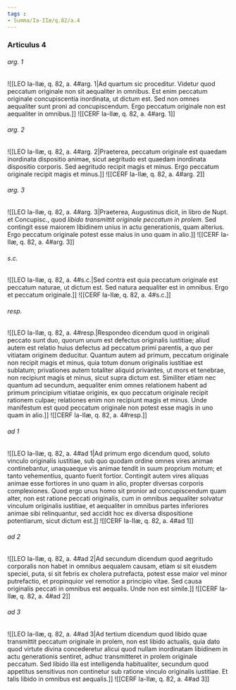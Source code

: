 ```yaml
---
tags : 
- Summa/Ia-IIæ/q.82/a.4
---
```


### Articulus 4

###### arg. 1
![[LEO Ia-IIæ, q. 82, a. 4#arg. 1|Ad quartum sic proceditur. Videtur quod peccatum originale non sit aequaliter in omnibus. Est enim peccatum originale concupiscentia inordinata, ut dictum est. Sed non omnes aequaliter sunt proni ad concupiscendum. Ergo peccatum originale non est aequaliter in omnibus.]]
![[CERF Ia-IIæ, q. 82, a. 4#arg. 1]]

###### arg. 2
![[LEO Ia-IIæ, q. 82, a. 4#arg. 2|Praeterea, peccatum originale est quaedam inordinata dispositio animae, sicut aegritudo est quaedam inordinata dispositio corporis. Sed aegritudo recipit magis et minus. Ergo peccatum originale recipit magis et minus.]]
![[CERF Ia-IIæ, q. 82, a. 4#arg. 2]]

###### arg. 3
![[LEO Ia-IIæ, q. 82, a. 4#arg. 3|Praeterea, Augustinus dicit, in libro de Nupt. et Concupisc., quod *libido transmittit originale peccatum in prolem*. Sed contingit esse maiorem libidinem unius in actu generationis, quam alterius. Ergo peccatum originale potest esse maius in uno quam in alio.]]
![[CERF Ia-IIæ, q. 82, a. 4#arg. 3]]

###### s.c.
![[LEO Ia-IIæ, q. 82, a. 4#s.c.|Sed contra est quia peccatum originale est peccatum naturae, ut dictum est. Sed natura aequaliter est in omnibus. Ergo et peccatum originale.]]
![[CERF Ia-IIæ, q. 82, a. 4#s.c.]]

###### resp.
![[LEO Ia-IIæ, q. 82, a. 4#resp.|Respondeo dicendum quod in originali peccato sunt duo, quorum unum est defectus originalis iustitiae; aliud autem est relatio huius defectus ad peccatum primi parentis, a quo per vitiatam originem deducitur. Quantum autem ad primum, peccatum originale non recipit magis et minus, quia totum donum originalis iustitiae est sublatum; privationes autem totaliter aliquid privantes, ut mors et tenebrae, non recipiunt magis et minus, sicut supra dictum est. Similiter etiam nec quantum ad secundum, aequaliter enim omnes relationem habent ad primum principium vitiatae originis, ex quo peccatum originale recipit rationem culpae; relationes enim non recipiunt magis et minus. Unde manifestum est quod peccatum originale non potest esse magis in uno quam in alio.]]
![[CERF Ia-IIæ, q. 82, a. 4#resp.]]

###### ad 1
![[LEO Ia-IIæ, q. 82, a. 4#ad 1|Ad primum ergo dicendum quod, soluto vinculo originalis iustitiae, sub quo quodam ordine omnes vires animae continebantur, unaquaeque vis animae tendit in suum proprium motum; et tanto vehementius, quanto fuerit fortior. Contingit autem vires aliquas animae esse fortiores in uno quam in alio, propter diversas corporis complexiones. Quod ergo unus homo sit pronior ad concupiscendum quam alter, non est ratione peccati originalis, cum in omnibus aequaliter solvatur vinculum originalis iustitiae, et aequaliter in omnibus partes inferiores animae sibi relinquantur, sed accidit hoc ex diversa dispositione potentiarum, sicut dictum est.]]
![[CERF Ia-IIæ, q. 82, a. 4#ad 1]]

###### ad 2
![[LEO Ia-IIæ, q. 82, a. 4#ad 2|Ad secundum dicendum quod aegritudo corporalis non habet in omnibus aequalem causam, etiam si sit eiusdem speciei, puta, si sit febris ex cholera putrefacta, potest esse maior vel minor putrefactio, et propinquior vel remotior a principio vitae. Sed causa originalis peccati in omnibus est aequalis. Unde non est simile.]]
![[CERF Ia-IIæ, q. 82, a. 4#ad 2]]

###### ad 3
![[LEO Ia-IIæ, q. 82, a. 4#ad 3|Ad tertium dicendum quod libido quae transmittit peccatum originale in prolem, non est libido actualis, quia dato quod virtute divina concederetur alicui quod nullam inordinatam libidinem in actu generationis sentiret, adhuc transmitteret in prolem originale peccatum. Sed libido illa est intelligenda habitualiter, secundum quod appetitus sensitivus non continetur sub ratione vinculo originalis iustitiae. Et talis libido in omnibus est aequalis.]]
![[CERF Ia-IIæ, q. 82, a. 4#ad 3]]

